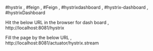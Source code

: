 #hystrix , #feign , #Feign , #hystrixdashboard , #hystrix-dashboard , #hystrixDashboard

Hit the below URL in the browser for dash board ,
http://localhost:8081/hystrix

Fill the page by the below URL ,
http://localhost:8081/actuator/hystrix.stream
